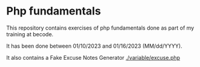 # Php fundamentals

This repository contains exercises of php fundamentals done as part of my training at becode.

It has been done between 01/10/2023 and 01/16/2023 (MM/dd/YYYY).

It also contains a Fake Excuse Notes Generator [./variable/excuse.php](./variable/excuse.php)
